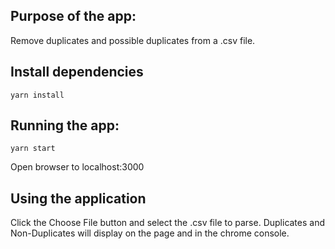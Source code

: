 ## Purpose of the app:
Remove duplicates and possible duplicates from a .csv file.

## Install dependencies
```
yarn install
```

## Running the app:
```
yarn start
```
Open browser to localhost:3000

## Using the application
Click the Choose File button and select the .csv file to parse.
Duplicates and Non-Duplicates will display on the page and in the chrome console.